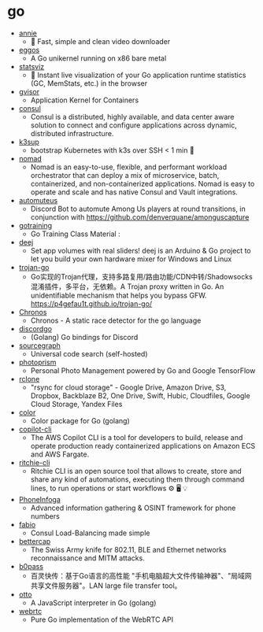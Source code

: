 # go
- [annie](https://github.com/iawia002/annie)
  - 👾 Fast, simple and clean video downloader
- [eggos](https://github.com/icexin/eggos)
  - A Go unikernel running on x86 bare metal
- [statsviz](https://github.com/arl/statsviz)
  - 🚀 Instant live visualization of your Go application runtime statistics (GC, MemStats, etc.) in the browser
- [gvisor](https://github.com/google/gvisor)
  - Application Kernel for Containers
- [consul](https://github.com/hashicorp/consul)
  - Consul is a distributed, highly available, and data center aware solution to connect and configure applications across dynamic, distributed infrastructure.
- [k3sup](https://github.com/alexellis/k3sup)
  - bootstrap Kubernetes with k3s over SSH < 1 min 🚀
- [nomad](https://github.com/hashicorp/nomad)
  - Nomad is an easy-to-use, flexible, and performant workload orchestrator that can deploy a mix of microservice, batch, containerized, and non-containerized applications. Nomad is easy to operate and scale and has native Consul and Vault integrations.
- [automuteus](https://github.com/denverquane/automuteus)
  - Discord Bot to automute Among Us players at round transitions, in conjunction with https://github.com/denverquane/amonguscapture
- [gotraining](https://github.com/ardanlabs/gotraining)
  - Go Training Class Material :
- [deej](https://github.com/omriharel/deej)
  - Set app volumes with real sliders! deej is an Arduino & Go project to let you build your own hardware mixer for Windows and Linux
- [trojan-go](https://github.com/p4gefau1t/trojan-go)
  - Go实现的Trojan代理，支持多路复用/路由功能/CDN中转/Shadowsocks混淆插件，多平台，无依赖。A Trojan proxy written in Go. An unidentifiable mechanism that helps you bypass GFW. https://p4gefau1t.github.io/trojan-go/
- [Chronos](https://github.com/amit-davidson/Chronos)
  - Chronos - A static race detector for the go language
- [discordgo](https://github.com/bwmarrin/discordgo)
  - (Golang) Go bindings for Discord
- [sourcegraph](https://github.com/sourcegraph/sourcegraph)
  - Universal code search (self-hosted)
- [photoprism](https://github.com/photoprism/photoprism)
  - Personal Photo Management powered by Go and Google TensorFlow
- [rclone](https://github.com/rclone/rclone)
  - "rsync for cloud storage" - Google Drive, Amazon Drive, S3, Dropbox, Backblaze B2, One Drive, Swift, Hubic, Cloudfiles, Google Cloud Storage, Yandex Files
- [color](https://github.com/fatih/color)
  - Color package for Go (golang)
- [copilot-cli](https://github.com/aws/copilot-cli)
  - The AWS Copilot CLI is a tool for developers to build, release and operate production ready containerized applications on Amazon ECS and AWS Fargate.
- [ritchie-cli](https://github.com/ZupIT/ritchie-cli)
  - Ritchie CLI is an open source tool that allows to create, store and share any kind of automations, executing them through command lines, to run operations or start workflows ⚙️ 🖥 💡
- [PhoneInfoga](https://github.com/sundowndev/PhoneInfoga)
  - Advanced information gathering & OSINT framework for phone numbers
- [fabio](https://github.com/fabiolb/fabio)
  - Consul Load-Balancing made simple
- [bettercap](https://github.com/bettercap/bettercap)
  - The Swiss Army knife for 802.11, BLE and Ethernet networks reconnaissance and MITM attacks.
- [b0pass](https://github.com/bitepeng/b0pass)
  - 百灵快传：基于Go语言的高性能 "手机电脑超大文件传输神器"、"局域网共享文件服务器"。LAN large file transfer tool。
- [otto](https://github.com/robertkrimen/otto)
  - A JavaScript interpreter in Go (golang)
- [webrtc](https://github.com/pion/webrtc)
  - Pure Go implementation of the WebRTC API
